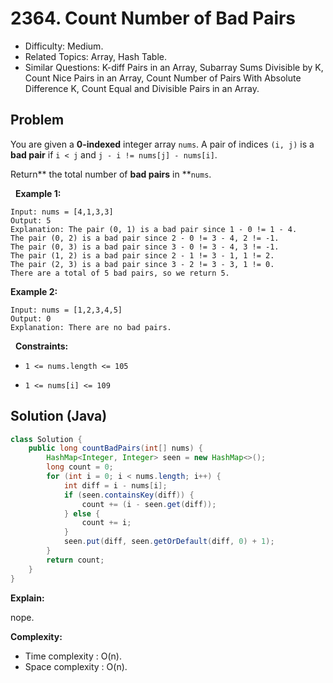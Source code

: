 # 2364. Count Number of Bad Pairs

- Difficulty: Medium.
- Related Topics: Array, Hash Table.
- Similar Questions: K-diff Pairs in an Array, Subarray Sums Divisible by K, Count Nice Pairs in an Array, Count Number of Pairs With Absolute Difference K, Count Equal and Divisible Pairs in an Array.

## Problem

You are given a **0-indexed** integer array ```nums```. A pair of indices ```(i, j)``` is a **bad pair** if ```i < j``` and ```j - i != nums[j] - nums[i]```.

Return** the total number of **bad pairs** in **```nums```.

 
**Example 1:**

```
Input: nums = [4,1,3,3]
Output: 5
Explanation: The pair (0, 1) is a bad pair since 1 - 0 != 1 - 4.
The pair (0, 2) is a bad pair since 2 - 0 != 3 - 4, 2 != -1.
The pair (0, 3) is a bad pair since 3 - 0 != 3 - 4, 3 != -1.
The pair (1, 2) is a bad pair since 2 - 1 != 3 - 1, 1 != 2.
The pair (2, 3) is a bad pair since 3 - 2 != 3 - 3, 1 != 0.
There are a total of 5 bad pairs, so we return 5.
```

**Example 2:**

```
Input: nums = [1,2,3,4,5]
Output: 0
Explanation: There are no bad pairs.
```

 
**Constraints:**


	
- ```1 <= nums.length <= 105```
	
- ```1 <= nums[i] <= 109```



## Solution (Java)

```java
class Solution {
    public long countBadPairs(int[] nums) {
        HashMap<Integer, Integer> seen = new HashMap<>();
        long count = 0;
        for (int i = 0; i < nums.length; i++) {
            int diff = i - nums[i];
            if (seen.containsKey(diff)) {
                count += (i - seen.get(diff));
            } else {
                count += i;
            }
            seen.put(diff, seen.getOrDefault(diff, 0) + 1);
        }
        return count;
    }
}
```

**Explain:**

nope.

**Complexity:**

* Time complexity : O(n).
* Space complexity : O(n).
